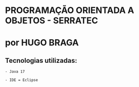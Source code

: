 # PROGRAMAÇÃO ORIENTADA A OBJETOS - SERRATEC
# por HUGO BRAGA
 
 
## Tecnologias utilizadas: 
 
	- Java 17

	- IDE = Eclipse
